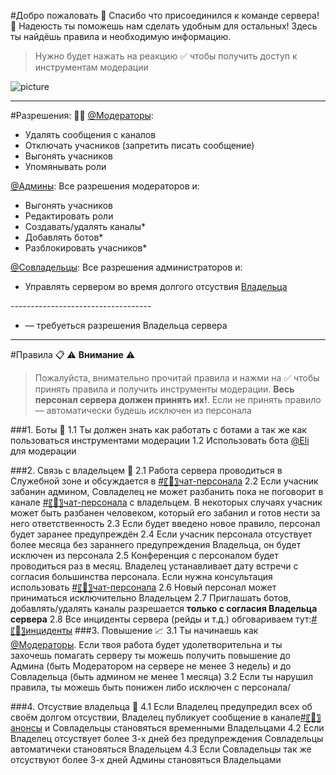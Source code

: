 #Добро пожаловать 👋
Спасибо что присоединился к команде сервера! 🥳 Надеюсть ты поможешь нам сделать удобным для остальных!
Здесь ты найдёшь правила и необходимую информацию.

> Нужно будет нажать на реакцию ✅ чтобы получить доступ к инструментам модерации

![picture](https://images-wixmp-ed30a86b8c4ca887773594c2.wixmp.com/f/7fc80745-fa5c-4696-9e3d-c098ecd43e7d/ddib6ji-a6da31f8-c458-43f6-9f74-031dc5aeab9c.png/v1/fill/w_1192,h_670,strp/sao_alicization_rising_steel_wallpaper_4k_by_neocakeme_ddib6ji-pre.png?token=eyJ0eXAiOiJKV1QiLCJhbGciOiJIUzI1NiJ9.eyJzdWIiOiJ1cm46YXBwOiIsImlzcyI6InVybjphcHA6Iiwib2JqIjpbW3siaGVpZ2h0IjoiPD0yMTYwIiwicGF0aCI6IlwvZlwvN2ZjODA3NDUtZmE1Yy00Njk2LTllM2QtYzA5OGVjZDQzZTdkXC9kZGliNmppLWE2ZGEzMWY4LWM0NTgtNDNmNi05Zjc0LTAzMWRjNWFlYWI5Yy5wbmciLCJ3aWR0aCI6Ijw9Mzg0MCJ9XV0sImF1ZCI6WyJ1cm46c2VydmljZTppbWFnZS5vcGVyYXRpb25zIl19.gMwInPNl7PwKpzbCQ5e1Hzb5yn9zTRiZtRsIs3Vlpq0)

---

#Разрешения: 👮‍♂️
[@Модераторы](@&743810818805858325):

- Удалять сообщения с каналов
- Отключать учасников (запретить писать сообщение)
- Выгонять учасников
- Упомянывать роли

[@Админы](@&743810746512703528):
Все разрешения модераторов и:

- Выгонять учасников
- Редактировать роли
- Создавать/удалять каналы\*
- Добавлять ботов\*
- Разблокировать учасников\*

[@Совладельцы](@&743810679231873049):
Все разрешения администраторов и:

- Управлять сервером во время долгого отсуствия [Владельца](@&743810632280834139)

\-----------------------------------

- — требуеться разрешения Владельца сервера

---

#Правила 📋
⚠ **Внимание** ⚠

> Пожалуйста, внимательно прочитай правила и нажми на ✅ чтобы принять правила и получить инструменты модерации. **Весь персонал сервера должен принять их!**. Если не принять правило — автоматически будешь исключен из персонала

###1. Боты 🤖
1.1 Ты должен знать как работать с ботами а так же как пользоваться инструментами модерации
1.2 Использовать бота [@Eli](@649604306596528138) для модерации

###2. Связь с владельцем 👤
2.1 Работа сервера проводиться в Служебной зоне и обсуждается в [#〖📡〗чат-персонала](#743822215199457390)
2.2 Если учасник забанин админом, Совладелец не может разбанить пока не поговорит в канале [#〖📡〗чат-персонала](#743822215199457390) с владельцем. В некоторых случаях учасник может быть разбанен человеком, который его забанил и готов нести за него ответственность
2.3 Если будет введено новое правило, персонал будет заранее предупреждён
2.4 Если учасник персонала отсуствует более месяца без зараннего предупреждения Владельца, он будет исключен из персонала
2.5 Конференция с персоналом будет проводиться раз в месяц. Владелец устанавливает дату встречи с согласия большинства персонала. Если нужна консультация использовать [#〖📡〗чат-персонала](#743822215199457390)
2.6 Новый персонал может приниматься исключительно Владельцем
2.7 Приглашать ботов, добавлять/удалять каналы разрешается **только с согласия Владельца сервера**
2.8 Все инциденты сервера (рейды и т.д.) обговариваем тут:[#〖🚧〗инциденты](#762360843894521857)
###3. Повышение 📈
3.1 Ты начинаешь как [@Модераторы](@&743810818805858325). Если твоя работа будет удолетворительна и ты захочешь помагать серверу ты можешь получить повышение до Админа (быть Модератором на сервере не менее 3 недель) и до Совладельца (быть админом не менее 1 месяца)
3.2 Если ты нарушил правила, ты можешь быть понижен либо исключен с персонала/

###4. Отсуствие владельца 🚷
4.1 Если Владелец предупредил всех об своём долгом отсуствии, Владелец публикует сообщение в канале[#〖📢〗анонсы](#743814739209093242) и Совладельцы становяться временными Владельцами
4.2 Если Владелец отсуствует более 3-х дней без предупреждения Совладельцы автоматичеки становяться Владельцем
4.3 Если Совладельцы так же отсуствуют более 3-х дней Админы становяться Владельцами
